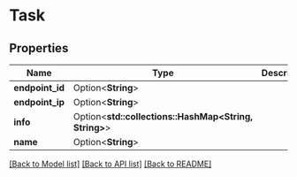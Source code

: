 # Task

## Properties

Name | Type | Description | Notes
------------ | ------------- | ------------- | -------------
**endpoint_id** | Option<**String**> |  | [optional]
**endpoint_ip** | Option<**String**> |  | [optional]
**info** | Option<**std::collections::HashMap<String, String>**> |  | [optional]
**name** | Option<**String**> |  | [optional]

[[Back to Model list]](../README.md#documentation-for-models) [[Back to API list]](../README.md#documentation-for-api-endpoints) [[Back to README]](../README.md)


